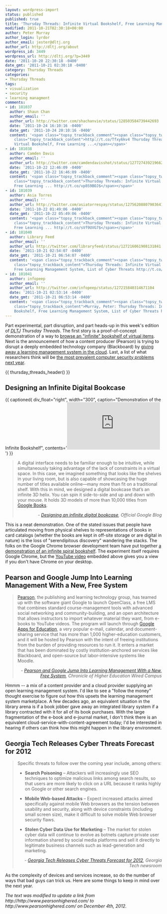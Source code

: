 ```yaml
---
layout: wordpress-import
status: published
published: true
title: 'Thursday Threads: Infinite Virtual Bookshelf, Free Learning Management System, List of Cyber Threats'
modified: 2011-10-21T02:30:18+00:00
author: Peter Murray
author_login: lyrdor
author_email: jester@dltj.org
author_url: http://dltj.org/about
wordpress_id: 3449
wordpress_url: http://dltj.org/?p=3449
date: '2011-10-20 22:30:18 -0400'
date_gmt: '2011-10-21 02:30:18 -0400'
category: Thursday Threads
categories:
- Thursday Threads
tags:
- visualization
- security
- learning managment
comments:
- id: 181037
  author: Shaun Chan
  author_email: ''
  author_url: http://twitter.com/shachanvie/status/128503584739442693
  date: '2011-10-24 16:10:16 -0400'
  date_gmt: '2011-10-24 20:10:16 -0400'
  content: '<span class="topsy_trackback_comment"><span class="topsy_twitter_username"><span
    class="topsy_trackback_content">http://t.co/Tfxy6kv4 Thursday Threads: Infinite
    Virtual Bookshelf, Free Learning ...</span></span>'
- id: 181038
  author: Camden Davis
  author_email: ''
  author_url: http://twitter.com/camdendavisshot/status/127727439219662848
  date: '2011-10-22 12:46:09 -0400'
  date_gmt: '2011-10-22 16:46:09 -0400'
  content: '<span class="topsy_trackback_comment"><span class="topsy_twitter_username"><span
    class="topsy_trackback_content">Thursday Threads: Infinite Virtual Bookshelf,
    Free Learning ... http://t.co/vp8S9BOJ$</span></span>'
- id: 181039
  author: Asia Torres
  author_email: ''
  author_url: http://twitter.com/asiatorresyay/status/127562088079036416
  date: '2011-10-22 01:49:06 -0400'
  date_gmt: '2011-10-22 05:49:06 -0400'
  content: '<span class="topsy_trackback_comment"><span class="topsy_twitter_username"><span
    class="topsy_trackback_content">Thursday Threads: Infinite Virtual Bookshelf,
    Free Learning ... http://t.co/sVf9UVG7$</span></span>'
- id: 181040
  author: Library Feed
  author_email: ''
  author_url: http://twitter.com/libraryfeed/status/127216061908131841
  date: '2011-10-21 02:54:07 -0400'
  date_gmt: '2011-10-21 06:54:07 -0400'
  content: '<span class="topsy_trackback_comment"><span class="topsy_twitter_username"><span
    class="topsy_trackback_content">Thursday Threads: Infinite Virtual Bookshelf,
    Free Learning Management System, List of Cyber Threats http://t.co/Hu7pk6wY</span></span>'
- id: 181041
  author: infopeep
  author_email: ''
  author_url: http://twitter.com/infopeep/status/127215840314671104
  date: '2011-10-21 02:53:14 -0400'
  date_gmt: '2011-10-21 06:53:14 -0400'
  content: '<span class="topsy_trackback_comment"><span class="topsy_twitter_username"><span
    class="topsy_trackback_content">Murray, Peter: Thursday Threads: Infinite Virtual
    Bookshelf, Free Learning Management System, List of Cyber Threats http://t.co/902nRuHm</span></span>'
---
```


<p> Part experimental, part disruption, and part heads-up in this week's edition of <i><acronym title="Disruptive Library Technology Jester">DLTJ</acronym> Thursday Threads</i>.  The first story is a proof-of-concept demonstration of a way to <a href="#p3449-infinite-bookshelf">browse an "infinite" bookshelf of virtual items</a>.  Next is the announcement of how a content producer (Pearson) is trying to disrupt a deeply embedded technology company (Blackboard) by <a href="#p3449-openclass">giving away a learning management system in the cloud</a>.  Last, a list of what researchers think will be <a href="#p3449-cyber-threats">the most prevalent computer security problems next year</a>.</p>
{{ thursday_threads_header() }}
<h2 id="p3449-infinite-bookshelf">Designing an Infinite Digital Bookcase</h2>
<p>{{ captioned(
    div_float="right",
    width="300",
    caption="Demonstration of the Infinite Bookshelf",
    contents='<iframe width="299" height="152" src="http://www.youtube.com/embed/6GqhJDPi-Ug" frameborder="0" allowfullscreen></iframe>') }} </p>
<blockquote><p>A digital interface needs to be familiar enough to be intuitive, while simultaneously taking advantage of the lack of constraints in a virtual space. In this case, we imagined something that looks like the shelves in your living room, but is also capable of showcasing the huge number of titles available online&mdash;many more than fit on a traditional shelf. With this in mind, we designed a digital bookcase that&rsquo;s an infinite 3D helix. You can spin it side-to-side and up and down with your mouse. It holds 3D models of more than 10,000 titles from <a href="http://books.google.com/" title="http://books.google.com/">Google Books</a>.
<div style="text-align: right; width: 100%;"><cite>- <a href="http://googleblog.blogspot.com/2011/10/designing-infinite-digital-bookcase.html" title="Designing an infinite digital bookcase | Official Google Blog">Designing an infinite digital bookcase</a>, Official Google Blog</cite></div>
</blockquote>
<p>This is a neat demonstration.  One of the stated issues that people have articulated moving from physical shelves to representations of books in card catalogs (whether the books are kept in off-site storage or are digital in nature) is the loss of "serendipitous discovery" wandering the stacks.  The folks on the Google Chrome browser development team have put together <a href="http://www.chromeexperiments.com/detail/webgl-bookcase/" title="Chrome Experiments - "WebGL Bookcase" by Google Data Arts Team">a demonstration of an infinite spiral bookshelf</a>.  The experiment itself requires Google Chrome, but the <a href="http://www.youtube.com/watch?v=6GqhJDPi-Ug" title="Chrome Experiment - WebGL Bookcase | YouTube">YouTube video</a> embedded above gives you a view if you don't have Chrome on your desktop.</p>
<h2 id="p3449-openclass">Pearson and Google Jump Into Learning Management With a New, Free System</h2>
<blockquote><p><a href="http://www.pearsonhighered.com/" title="http://http://www.pearsonhighered.com/">Pearson</a>, the publishing and learning technology group, has teamed up with the software giant Google to launch OpenClass, a free LMS that combines standard course-management tools with advanced social networking and community-building, and an open architecture that allows instructors to import whatever material they want, from e-books to YouTube videos. The program will launch through <a href="http://www.google.com/apps/intl/en/edu/" title="Google Apps for Education | Official Website">Google Apps for Education</a>, a very popular e-mail, calendar, and document-sharing service that has more than 1,000 higher-education customers, and it will be hosted by Pearson with the intent of freeing institutions from the burden of providing resources to run it. It enters a market that has been dominated by costly institution-anchored services like Blackboard, and open-source but labor-intensive systems like Moodle.
<div style="text-align: right; width: 100%;"><cite>- <a href="http://chronicle.com/blogs/wiredcampus/pearson-and-google-jump-into-learning-management-systems/33636" title="Pearson and Google Jump Into Learning Management With a New, Free System | Chronicle of Higher Education Wired Campus">Pearson and Google Jump Into Learning Management With a New, Free System</a>, Chronicle of Higher Education Wired Campus</cite></div>
</blockquote>
<p>Hmmm -- a mix of a content provider and a cloud provider supplying an open learning management system. I'd like to see a "follow the money" thought exercise to figure out how this upsets the learning management system marketplace.  A few decades ago, an equivalent situation in the library arena is if a book jobber gave away an integrated library system if a library contracted with it for all of its book purchases.  With the large fragmentation of the e-book and e-journal market, I don't think there is an equivalent cloud-service-with-content-agreement today; I'd be interested in hearing if others can think how this might happen in the library environment.</p>
<h2 id="p3449-cyber-threats">Georgia Tech Releases Cyber Threats Forecast for 2012</h2>
<blockquote><p>Specific threats to follow over the coming year include, among others: </p>
<ul>
<li><strong>Search Poisoning</strong> &ndash; Attackers will increasingly use SEO techniques to optimize malicious links among search results, so that users are more likely to click on a URL because it ranks highly on Google or other search engines.</li>
</ul>
<ul>
<li><strong>Mobile Web-based Attacks</strong> &ndash; Expect increased attacks aimed specifically against mobile Web browsers as the tension between usability and security, along with device constraints (including small screen size), make it difficult to solve mobile Web browser security flaws. </li>
</ul>
<ul>
<li><strong>Stolen Cyber Data Use for Marketing</strong> &ndash; The market for stolen cyber data will continue to evolve as botnets capture private user information shared by social media platforms and sell it directly to legitimate business channels such as lead-generation and marketing. </li>
</ul>
<div style="text-align: right; width: 100%;"><cite>- <a href="http://www.gatech.edu/newsroom/release.html?nid=71075" title="GT | Newsroom - Georgia Tech Releases Cyber Threats Forecast for 2012">Georgia Tech Releases Cyber Threats Forecast for 2012</a>, Georgia Tech newsroom</cite></div>
</blockquote>
<p>As the complexity of devices and services increase, so do the number of ways that bad guys can trick us.  Here are some things to keep in mind over the next year.
<p style="padding:0;margin:0;font-style:italic;">The text was modified to update a link from http://http://www.pearsonhighered.com/ to http://www.pearsonhighered.com/ on December 4th, 2012.</p>
